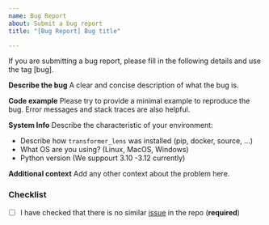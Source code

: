 ```yaml
---
name: Bug Report
about: Submit a bug report
title: "[Bug Report] Bug title"

---
```


If you are submitting a bug report, please fill in the following details and use the tag [bug].

**Describe the bug**
A clear and concise description of what the bug is.

**Code example**
Please try to provide a minimal example to reproduce the bug. Error messages and stack traces are also helpful.

**System Info**
Describe the characteristic of your environment:
 * Describe how `transformer_lens` was installed (pip, docker, source, ...)
 * What OS are you using? (Linux, MacOS, Windows) 
 * Python version (We suppourt 3.10 -3.12 currently)

**Additional context**
Add any other context about the problem here.

### Checklist

- [ ] I have checked that there is no similar [issue](https://github.com/jbloomAus/SAELens/issues) in the repo (**required**)
